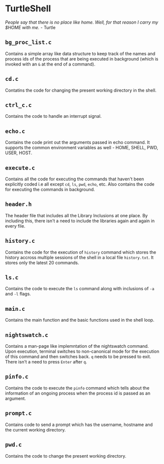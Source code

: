 # TurtleShell

*People say that there is no place like home. Well, for that reason I carry my $HOME with me.* - Turtle

## `bg_proc_list.c`
Contains a simple array like data structure to keep track of the names and process ids of the process that are being executed in background (which is invoked with an `&` at the end of a command).

## `cd.c`
Contatins the code for changing the present working directory in the shell.

## `ctrl_c.c`
Contains the code to handle an interrupt signal.

## `echo.c`
Contains the code print out the arguments passed in echo command. It supports the common environment variables as well - HOME, SHELL, PWD, USER, HOST.

## `execute.c`
Contains all the code for executing the commands that haven't been explicitly coded i.e all except `cd`, `ls`, `pwd`, `echo`, etc. Also contains the code for executing the commands in background.

## `header.h`
The header file that includes all the Library Inclusions at one place. By including this, there isn't a need to include the libraries again and again in every file.

## `history.c`
Contains the code for the execution of `history` command which stores the history accross multiple sessions of the shell in a local file `history.txt`. It stores only the latest 20 commands.

## `ls.c`
Contains the code to execute the `ls` command along with inclusions of `-a` and `-l` flags.

## `main.c`
Contains the main function and the basic functions used in the shell loop.

## `nightswatch.c`
Contains a man-page like implemntation of the nightswatch command. Upon execution, terminal switches to non-canonical mode for the execution of this command and then switches back. `q` needs to be pressed to exit. There isn't a need to press `Enter` after `q`.

## `pinfo.c`
Contains the code to execute the `pinfo` command which tells about the information of an ongoing process when the process id is passed as an argument.

## `prompt.c`
Contains code to send a prompt which has the username, hostname and the current working directory.

## `pwd.c`
Contains the code to change the present working directory.
